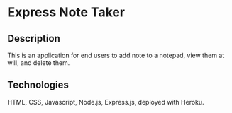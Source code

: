 # Express Note Taker

## Description

This is an application for end users to add note to a notepad, view them at will, and delete them.

## Technologies

HTML, CSS, Javascript, Node.js, Express.js, deployed with Heroku.
